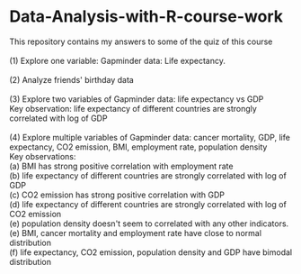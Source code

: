# Data-Analysis-with-R-course-work
This repository contains my answers to some of the quiz of this course
<br>
 <br>
(1) Explore one variable:   Gapminder data: Life expectancy. 
<br>
 <br>
(2) Analyze friends' birthday data
 <br>
  <br>
(3) Explore two variables of Gapminder data: life expectancy vs GDP
<br>
        Key observation: life expectancy of different countries are strongly correlated with log of GDP
<br>
 <br>
 (4) Explore multiple variables of Gapminder data: cancer mortality, GDP, life expectancy, CO2 emission, BMI, employment rate, population density
<br>
        Key observations:
         <br>
        (a) BMI has strong positive correlation with employment rate
                          <br>
                         (b) life expectancy of different countries are strongly correlated with log of GDP
                          <br>
                         (c) CO2 emission has strong positive correlation with GDP
                          <br>
                         (d) life expectancy of different countries are strongly correlated with log of CO2 emission
                          <br>
                         (e) population density doesn't seem to correlated with any other indicators.
                          <br>
                         (e) BMI, cancer mortality and employment rate have close to normal distribution
                          <br>
                         (f) life expectancy, CO2 emission, population density and GDP have bimodal distribution
                          <br>
                         
